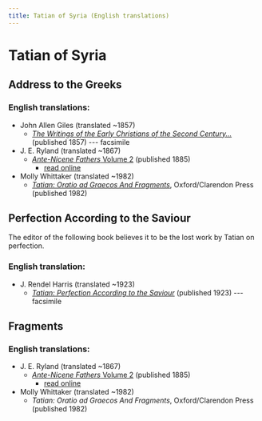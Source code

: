```yaml
---
title: Tatian of Syria (English translations)
---
```


# Tatian of Syria

## Address to the Greeks

### English translations:

* John Allen Giles (translated ~1857)
  * [*The Writings of the Early Christians of the Second Century...*](https://archive.org/details/thewritingsofchr00gileuoft) (published 1857) --- facsimile
* J. E. Ryland (translated ~1867)
  * [*Ante-Nicene Fathers* Volume 2](anf.html) (published 1885)
    * [read online](http://www.ccel.org/ccel/schaff/anf02.iii.ii.html)
* Molly Whittaker (translated ~1982)
  * [*Tatian: Oratio ad Graecos And Fragments*](https://archive.org/details/oratioadgraecosf0000tat), Oxford/Clarendon Press (published 1982)

## Perfection According to the Saviour

The editor of the following book believes it to be the lost work by Tatian on perfection.

### English translation:

* J. Rendel Harris (translated ~1923)
  * [*Tatian: Perfection According to the Saviour*](https://archive.org/details/tatianperfection00harr) (published 1923) --- facsimile

## Fragments

### English translations:

* J. E. Ryland (translated ~1867)
  * [*Ante-Nicene Fathers* Volume 2](anf.html) (published 1885)
    * [read online](http://www.ccel.org/ccel/schaff/anf02.iii.iii.html)
* Molly Whittaker (translated ~1982)
  * *Tatian: Oratio ad Graecos And Fragments*, Oxford/Clarendon Press (published 1982)



